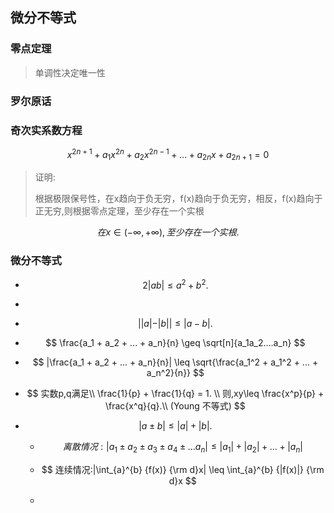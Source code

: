 ## 微分不等式

### 零点定理

> 单调性决定唯一性

### 罗尔原话

### 奇次实系数方程

$$
x^{2n+1} + a_1x^{2n}+ a_2x^{2n-1} + ... + a_{2n}x + a_{2n+1} = 0
$$

> 证明: 
>
> 根据极限保号性，在x趋向于负无穷，f(x)趋向于负无穷，相反，f(x)趋向于正无穷,则根据零点定理，至少存在一个实根


$$
在x \in (-\infty,+\infty) , 至少存在一个实根.
$$


### 微分不等式

* $$
  2|ab| \leq a^2 + b^2.
  $$

  
  
* 
  
* $$
  ||a|-|b|| \leq |a-b|.
  $$

* $$
  \frac{a_1 + a_2 + ... + a_n}{n} \geq \sqrt[n]{a_1a_2....a_n}
  $$

* $$
  |\frac{a_1 + a_2 + ... + a_n}{n}| \leq \sqrt{\frac{a_1^2 + a_1^2 + ... + a_n^2}{n}}
  $$

* $$
  实数p,q满足\\
  \frac{1}{p} + \frac{1}{q} = 1.
  \\
  则,xy\leq \frac{x^p}{p} + \frac{x^q}{q}.\\
  (Young 不等式)
  $$

* $$
  |a \pm b | \leq |a| + |b|.
  $$

  * $$
    离散情况:|a_1 \pm a_2 \pm a_3 \pm a_4 \pm ... a_n| \leq |a_1| + |a_2| + ... + |a_n|
    $$
  
  * $$
    连续情况:|\int_{a}^{b} {f(x)} {\rm d}x|  \leq \int_{a}^{b} {|f(x)|} {\rm d}x
    $$
  
  * 